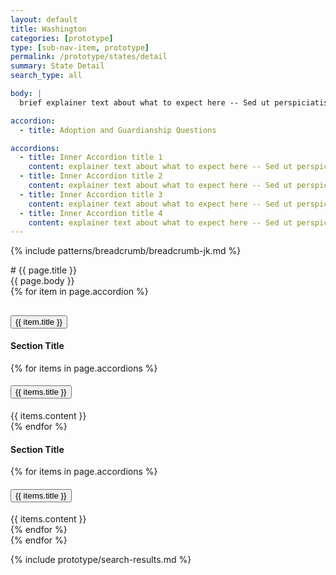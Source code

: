 ```yaml
---
layout: default
title: Washington
categories: [prototype]
type: [sub-nav-item, prototype]
permalink: /prototype/states/detail
summary: State Detail
search_type: all

body: |
  brief explainer text about what to expect here -- Sed ut perspiciatis unde omnis iste natus error sit voluptatem accusantium doloremque laudantium, totam rem aperiam, eaque ipsa quae ab illo inventore veritatis et quasi architecto beatae vitae dicta sunt explicabo. 

accordion:
  - title: Adoption and Guardianship Questions

accordions:
  - title: Inner Accordion title 1
    content: explainer text about what to expect here -- Sed ut perspiciatis unde omnis iste natus error sit voluptatem accusantium doloremque laudantium, totam rem aperiam, eaque ipsa quae ab illo inventore veritatis et quasi architecto beatae vitae dicta sunt explicabo. 
  - title: Inner Accordion title 2
    content: explainer text about what to expect here -- Sed ut perspiciatis unde omnis iste natus error sit voluptatem accusantium doloremque laudantium, totam rem aperiam, eaque ipsa quae ab illo inventore veritatis et quasi architecto beatae vitae dicta sunt explicabo. 
  - title: Inner Accordion title 3
    content: explainer text about what to expect here -- Sed ut perspiciatis unde omnis iste natus error sit voluptatem accusantium doloremque laudantium, totam rem aperiam, eaque ipsa quae ab illo inventore veritatis et quasi architecto beatae vitae dicta sunt explicabo. 
  - title: Inner Accordion title 4
    content: explainer text about what to expect here -- Sed ut perspiciatis unde omnis iste natus error sit voluptatem accusantium doloremque laudantium, totam rem aperiam, eaque ipsa quae ab illo inventore veritatis et quasi architecto beatae vitae dicta sunt explicabo. 
---
```

{% include patterns/breadcrumb/breadcrumb-jk.md %}
<div class="grid-container" markdown=1>
# {{ page.title }}
<div class="usa-intro">{{ page.body }}</div>

<div class="usa-accordion">
    {% for item in page.accordion %}
        <h2 class="usa-accordion__heading">
            <button
            class="usa-accordion__button"
            aria-expanded="false"
            aria-controls="a{{forloop.index}}"
            >
                {{ item.title }}
            </button>
        </h2>
        <div id="a{{forloop.index}}" class="usa-accordion__content usa-prose">
            <h4>Section Title</h4>
            <div class="usa-accordion">
                {% for items in page.accordions %}
                    <h4 class="usa-accordion__heading">
                        <button
                        class="usa-accordion__button"
                        aria-expanded="false"
                        aria-controls="b{{forloop.index}}"
                        >
                          {{ items.title }}
                        </button>
                    </h4>
                    <div id="b{{forloop.index}}" class="usa-accordion__content usa-prose">
                        {{ items.content }}
                    </div>
                {% endfor %}
            </div>
            <h4>Section Title</h4>
            <div class="usa-accordion">
                {% for items in page.accordions %}
                    <h4 class="usa-accordion__heading">
                        <button
                        class="usa-accordion__button"
                        aria-expanded="false"
                        aria-controls="c{{forloop.index}}"
                        >
                          {{ items.title }}
                        </button>
                    </h4>
                    <div id="c{{forloop.index}}" class="usa-accordion__content usa-prose">
                        {{ items.content }}
                    </div>
                {% endfor %}
            </div>
        </div>
    {% endfor %}
</div>
</div>

{% include prototype/search-results.md %}
